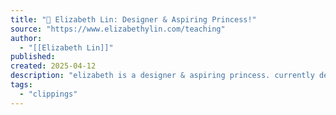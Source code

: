 ```yaml
---
title: "👑 Elizabeth Lin: Designer & Aspiring Princess!"
source: "https://www.elizabethylin.com/teaching"
author:
  - "[[Elizabeth Lin]]"
published:
created: 2025-04-12
description: "elizabeth is a designer & aspiring princess. currently design at primer. previously lambda school, khan academy, sfpc. uc berkeley, computer science 2014. design is a party."
tags:
  - "clippings"
---
```

